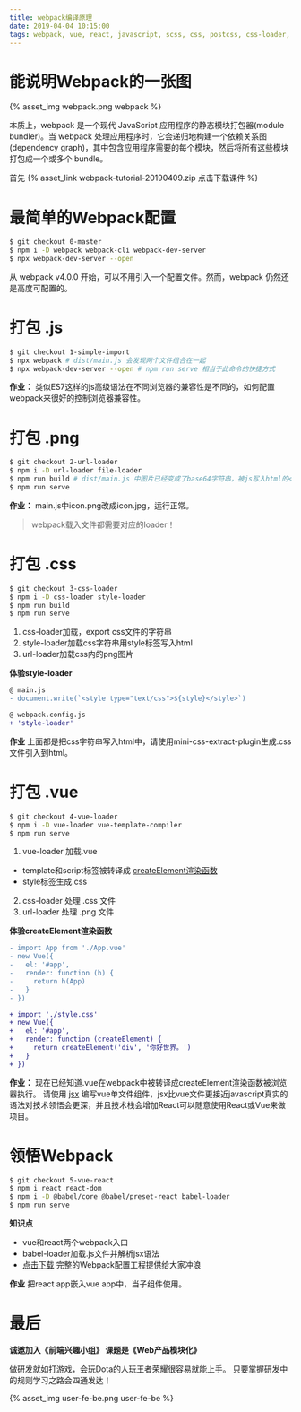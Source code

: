 ```yaml
---
title: webpack编译原理
date: 2019-04-04 10:15:00
tags: webpack, vue, react, javascript, scss, css, postcss, css-loader, style-loader, url-loader, file-loader
---
```


# 能说明Webpack的一张图

{% asset_img webpack.png webpack %}

本质上，webpack 是一个现代 JavaScript 应用程序的静态模块打包器(module bundler)。当 webpack 处理应用程序时，它会递归地构建一个依赖关系图(dependency graph)，其中包含应用程序需要的每个模块，然后将所有这些模块打包成一个或多个 bundle。

首先 {% asset_link webpack-tutorial-20190409.zip 点击下载课件 %}

# 最简单的Webpack配置

```bash
$ git checkout 0-master
$ npm i -D webpack webpack-cli webpack-dev-server
$ npx webpack-dev-server --open
```

从 webpack v4.0.0 开始，可以不用引入一个配置文件。然而，webpack 仍然还是高度可配置的。

# 打包 .js

```bash
$ git checkout 1-simple-import
$ npx webpack # dist/main.js 会发现两个文件组合在一起
$ npx webpack-dev-server --open # npm run serve 相当于此命令的快捷方式
```

**作业：**
类似ES7这样的js高级语法在不同浏览器的兼容性是不同的，如何配置webpack来很好的控制浏览器兼容性。

# 打包 .png

```bash
$ git checkout 2-url-loader
$ npm i -D url-loader file-loader
$ npm run build # dist/main.js 中图片已经变成了base64字符串，被js写入html的<img src="base64...">
$ npm run serve
```

**作业：**
main.js中icon.png改成icon.jpg，运行正常。

> webpack载入文件都需要对应的loader！

# 打包 .css

```bash
$ git checkout 3-css-loader
$ npm i -D css-loader style-loader
$ npm run build
$ npm run serve
```

1. css-loader加载，export css文件的字符串
2. style-loader加载css字符串用style标签写入html
3. url-loader加载css内的png图片

**体验style-loader**
```diff
@ main.js
- document.write(`<style type="text/css">${style}</style>`)

@ webpack.config.js
+ 'style-loader'
```

**作业**
上面都是把css字符串写入html中，请使用mini-css-extract-plugin生成.css文件引入到html。

# 打包 .vue

```bash
$ git checkout 4-vue-loader
$ npm i -D vue-loader vue-template-compiler
$ npm run serve
```

1. vue-loader 加载.vue
  * template和script标签被转译成 [createElement渲染函数](https://cn.vuejs.org/v2/guide/render-function.html#createElement-参数)
  * style标签生成.css
2. css-loader 处理 .css 文件
3. url-loader 处理 .png 文件

**体验createElement渲染函数**
```diff
- import App from './App.vue'
- new Vue({
-   el: '#app',
-   render: function (h) {
-     return h(App)
-   }
- })

+ import './style.css'
+ new Vue({
+   el: '#app',
+   render: function (createElement) {
+     return createElement('div', '你好世界。')
+   }
+ })
```

**作业：**
现在已经知道.vue在webpack中被转译成createElement渲染函数被浏览器执行。
请使用 [jsx](https://cn.vuejs.org/v2/guide/render-function.html#JSX) 编写vue单文件组件，jsx比vue文件更接近javascript真实的语法对技术领悟会更深，并且技术栈会增加React可以随意使用React或Vue来做项目。

# 领悟Webpack

```bash
$ git checkout 5-vue-react
$ npm i react react-dom
$ npm i -D @babel/core @babel/preset-react babel-loader
$ npm run serve
```
**知识点**
* vue和react两个webpack入口
* babel-loader加载.js文件并解析jsx语法
* [点击下载](https://github.com/kimseongrim/hivue) 完整的Webpack配置工程提供给大家冲浪

**作业**
把react app嵌入vue app中，当子组件使用。

# 最后

**诚邀加入《前端兴趣小组》 课题是《Web产品模块化》**

做研发就如打游戏，会玩Dota的人玩王者荣耀很容易就能上手。
只要掌握研发中的规则学习之路会四通发达！

{% asset_img user-fe-be.png user-fe-be %}
